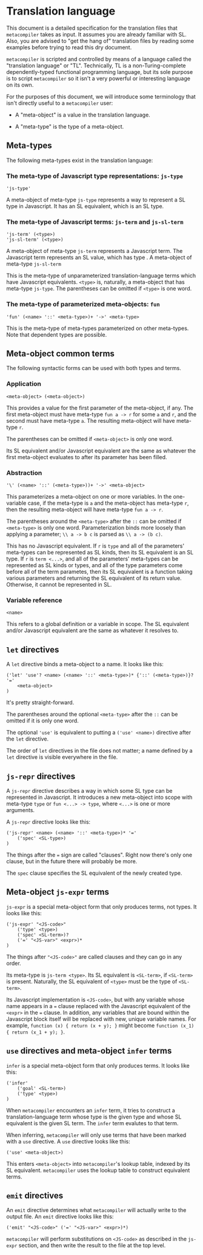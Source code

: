 # Translation language

This document is a detailed specification for the translation files that `metacompiler` takes as input. It assumes you are already familiar with SL. Also, you are advised to "get the hang of" translation files by reading some examples before trying to read this dry document.

`metacompiler` is scripted and controlled by means of a language called the "translation language" or "TL". Technically, TL is a non-Turing-complete dependently-typed functional programming language, but its sole purpose is to script `metacompiler` so it isn't a very powerful or interesting language on its own.

For the purposes of this document, we will introduce some terminology that isn't directly useful to a `metacompiler` user:

 *  A "meta-object" is a value in the translation language.

 *  A "meta-type" is the type of a meta-object.

## Meta-types

The following meta-types exist in the translation language:

### The meta-type of Javascript type representations: `js-type`

```
'js-type'
```

A meta-object of meta-type `js-type` represents a way to represent a SL type in Javascript. It has an SL equivalent, which is an SL type.

### The meta-type of Javascript terms: `js-term` and `js-sl-term`

```
'js-term' (<type>)
'js-sl-term' (<type>)
```

A meta-object of meta-type `js-term` represents a Javascript term. The Javascript term represents an SL value, which has type . A meta-object of meta-type `js-sl-term` 

This is the meta-type of unparameterized translation-language terms which have Javascript equivalents. `<type>` is, naturally, a meta-object that has meta-type `js-type`. The parentheses can be omitted if `<type>` is one word.

### The meta-type of parameterized meta-objects: `fun`

```
'fun' (<name> '::' <meta-type>)+ '->' <meta-type>
```

This is the meta-type of meta-types parameterized on other meta-types. Note that dependent types are possible.

## Meta-object common terms

The following syntactic forms can be used with both types and terms.

### Application

```
<meta-object> (<meta-object>)
```

This provides a value for the first parameter of the meta-object, if any. The first meta-object must have meta-type `fun a -> r` for some `a` and `r`, and the second must have meta-type `a`. The resulting meta-object will have meta-type `r`.

The parentheses can be omitted if `<meta-object>` is only one word.

Its SL equivalent and/or Javascript equivalent are the same as whatever the first meta-object evaluates to after its parameter has been filled.

### Abstraction

```
'\' (<name> '::' (<meta-type>))+ '->' <meta-object>
```

This parameterizes a meta-object on one or more variables. In the one-variable case, if the meta-type is `a` and the meta-object has meta-type `r`, then the resulting meta-object will have meta-type `fun a -> r`.

The parentheses around the `<meta-type>` after the `::` can be omitted if `<meta-type>` is only one word. Parameterization binds more loosely than applying a parameter; `\\ a -> b c` is parsed as `\\ a -> (b c)`.

This has no Javascript equivalent. If `r` is `type` and all of the parameters' meta-types can be represented as SL kinds, then its SL equivalent is an SL type. If `r` is `term <...>`, and all of the parameters' meta-types can be represented as SL kinds or types, and all of the type parameters come before all of the term parametes, then its SL equivalent is a function taking various parameters and returning the SL equivalent of its return value. Otherwise, it cannot be represented in SL.

### Variable reference

```
<name>
```

This refers to a global definition or a variable in scope. The SL equivalent and/or Javascript equivalent are the same as whatever it resolves to.

## `let` directives

A `let` directive binds a meta-object to a name. It looks like this:

```
('let' 'use'? <name> (<name> '::' <meta-type>)* {'::' (<meta-type>)}? '='
	<meta-object>
)
```

It's pretty straight-forward.

The parentheses around the optional `<meta-type>` after the `::` can be omitted if it is only one word.

The optional `'use'` is equivalent to putting a `('use' <name>)` directive after the `let` directive.

The order of `let` directives in the file does not matter; a name defined by a `let` directive is visible everywhere in the file.

## `js-repr` directives

A `js-repr` directive describes a way in which some SL type can be represented in Javascript. It introduces a new meta-object into scope with meta-type `type` or `fun <...> -> type`, where `<...>` is one or more arguments.

A `js-repr` directive looks like this:

```
('js-repr' <name> (<name> '::' <meta-type>)* '='
	('spec' <SL-type>)
)
```

The things after the `=` sign are called "clauses". Right now there's only one clause, but in the future there will probably be more.

The `spec` clause specifies the SL equivalent of the newly created type.

## Meta-object `js-expr` terms

`js-expr` is a special meta-object form that only produces terms, not types. It looks like this:

```
('js-expr' "<JS-code>"
	('type' <type>)
	('spec' <SL-term>)?
	('=' "<JS-var>" <expr>)*
)
```

The things after `"<JS-code>"` are called clauses and they can go in any order.

Its meta-type is `js-term <type>`. Its SL equivalent is `<SL-term>`, if `<SL-term>` is present. Naturally, the SL equivalent of `<type>` must be the type of `<SL-term>`.

Its Javascript implementation is `<JS-code>`, but with any variable whose name appears in a `=` clause replaced with the Javascript equivalent of the `<expr>` in the `=` clause. In addition, any variables that are bound within the Javascript block itself will be replaced with new, unique variable names. For example, `function (x) { return (x + y); }` might become `function (x_1) { return (x_1 + y); }`.

## `use` directives and meta-object `infer` terms

`infer` is a special meta-object form that only produces terms. It looks like this:

```
('infer'
	('goal' <SL-term>)
	('type' <type>)
)
```

When `metacompiler` encounters an `infer` term, it tries to construct a translation-language term whose type is the given type and whose SL equivalent is the given SL term. The `infer` term evalutes to that term.

When inferring, `metacompiler` will only use terms that have been marked with a `use` directive. A `use` directive looks like this:

```
('use' <meta-object>)
```

This enters `<meta-object>` into `metacompiler`'s lookup table, indexed by its SL equivalent. `metacompiler` uses the lookup table to construct equivalent terms.

## `emit` directives

An `emit` directive determines what `metacompiler` will actually write to the output file. An `emit` directive looks like this:

```
('emit' "<JS-code>" ('=' "<JS-var>" <expr>)*)
```

`metacompiler` will perform substitutions on `<JS-code>` as described in the `js-expr` section, and then write the result to the file at the top level.

